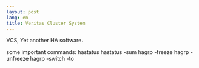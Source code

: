 ```yaml
---
layout: post
lang: en
title: Veritas Cluster System
---
```

VCS, Yet another HA software. 

some important commands:
 hastatus
 hastatus -sum
 hagrp -freeze <GROUP>
 hagrp -unfreeze <GROUP>
 hagrp -switch <Group> -to <System>
